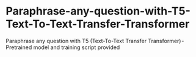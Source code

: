 # Paraphrase-any-question-with-T5-Text-To-Text-Transfer-Transformer
Paraphrase any question with T5 (Text-To-Text Transfer Transformer) - Pretrained model and training script provided
